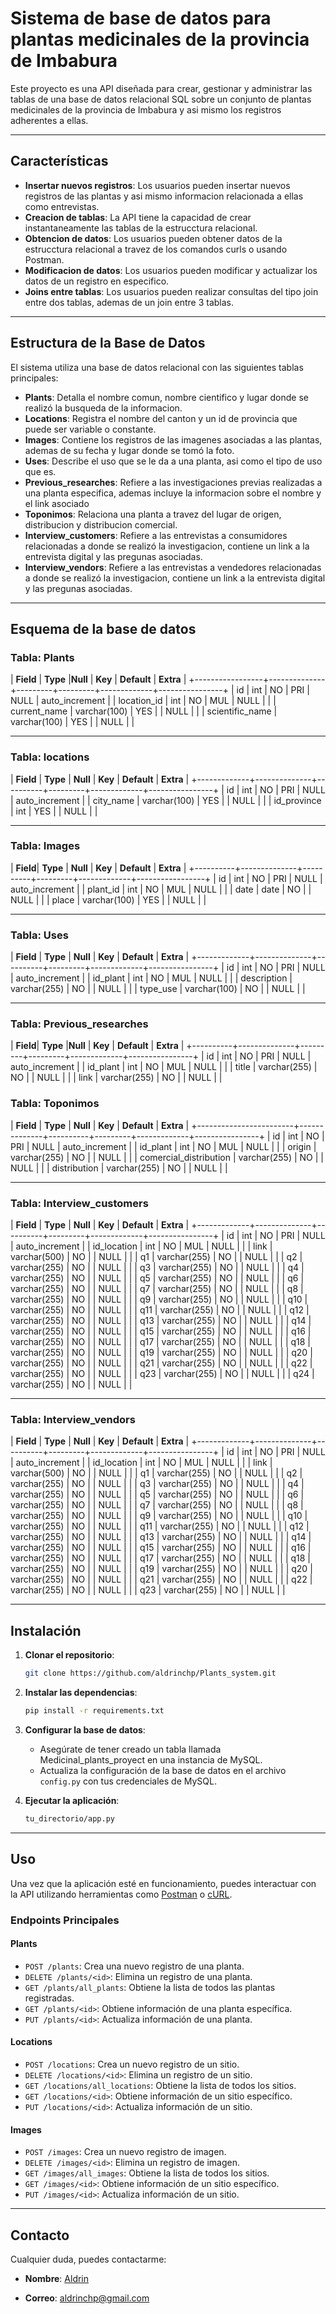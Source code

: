 # Sistema de base de datos para plantas medicinales de la provincia de Imbabura

Este proyecto es una API diseñada para crear, gestionar y administrar las tablas de una base de datos relacional SQL sobre un conjunto de plantas medicinales de la provincia de Imbabura y  asi mismo los registros adherentes a ellas.

---

## Características

- **Insertar nuevos registros**: Los usuarios pueden insertar nuevos registros de las plantas y asi mismo informacion relacionada a ellas como entrevistas.
- **Creacion de tablas**:   La API tiene la capacidad de crear instantaneamente las tablas de la estrucctura relacional.
- **Obtencion de datos**: Los usuarios pueden obtener datos de la estrucctura relacional a travez de los comandos curls o usando Postman.
- **Modificacion de datos**: Los usuarios pueden modificar y actualizar los datos de un registro en especifico.
- **Joins entre tablas**: Los usuarios pueden realizar consultas del tipo join entre dos tablas, ademas de un join entre 3 tablas.

---

## Estructura de la Base de Datos

El sistema utiliza una base de datos relacional con las siguientes tablas principales:

- **Plants**: Detalla el nombre comun, nombre cientifico y lugar donde se realizó la busqueda de la informacion.
- **Locations**: Registra el nombre del canton y un id de provincia que puede ser variable o constante.
- **Images**: Contiene los registros de las imagenes asociadas a las plantas, ademas de su fecha y lugar donde se tomó la foto. 
- **Uses**: Describe el uso que se le da a una planta, asi como el tipo de uso que es.
- **Previous_researches**: Refiere a las investigaciones previas realizadas a una planta especifica, ademas incluye la informacion sobre el nombre y el link asociado
- **Toponimos**: Relaciona una planta a travez del lugar de origen, distribucion y distribucion comercial. 
- **Interview_customers**: Refiere a las entrevistas a consumidores relacionadas a donde se realizó la investigacion, contiene un link a la entrevista digital y las pregunas asociadas.
- **Interview_vendors**: Refiere a las entrevistas a vendedores relacionadas a donde se realizó la investigacion, contiene un link a la entrevista digital y las pregunas asociadas.
---

## Esquema de la base de datos

### Tabla: Plants

| **Field**       | **Type**     |**Null** | **Key** | **Default** | **Extra**      |
+-----------------+--------------+---------+---------+-------------+----------------+
| id              | int          | NO      | PRI     | NULL        | auto_increment |
| location_id     | int          | NO      | MUL     | NULL        |                |
| current_name    | varchar(100) | YES     |         | NULL        |                |
| scientific_name | varchar(100) | YES     |         | NULL        |                |

---

### Tabla: locations


| **Field**   | **Type**     | **Null** | **Key** | **Default** | **Extra**       |
+-------------+--------------+----------+---------+-------------+----------------+
| id          | int          | NO       | PRI     | NULL        | auto_increment |
| city_name   | varchar(100) | YES      |         | NULL        |                |
| id_province | int          | YES      |         | NULL        |                |

---

### Tabla: Images

| **Field**| **Type**     | **Null** | **Key** | **Default** | **Extra**       |
+----------+--------------+----------+---------+-------------+-----------------+
| id       | int          | NO       | PRI     | NULL        | auto_increment  |
| plant_id | int          | NO       | MUL     | NULL        |                 |
| date     | date         | NO       |         | NULL        |                 |
| place    | varchar(100) | YES      |         | NULL        |                 |

---

### Tabla: Uses

| **Field**   | **Type**     | **Null** | **Key** | **Default** | **Extra**      |
+-------------+--------------+----------+---------+-------------+----------------+
| id          | int          | NO       | PRI     | NULL        | auto_increment |
| id_plant    | int          | NO       | MUL     | NULL        |                |
| description | varchar(255) | NO       |         | NULL        |                |
| type_use    | varchar(100) | NO       |         | NULL        |                |


---

### Tabla: Previous_researches

| **Field**| **Type**     |**Null** | **Key** | **Default** | **Extra**      |
+----------+--------------+---------+---------+-------------+----------------+
| id       | int          | NO      | PRI     | NULL        | auto_increment |
| id_plant | int          | NO      | MUL     | NULL        |                |
| title    | varchar(255) | NO      |         | NULL        |                |
| link     | varchar(255) | NO      |         | NULL        |                |



### Tabla: Toponimos

| **Field**              | **Type**     | **Null** | **Key** | **Default** | **Extra**      |
+------------------------+--------------+----------+---------+-------------+----------------+
| id                     | int          | NO       | PRI     | NULL        | auto_increment |
| id_plant               | int          | NO       | MUL     | NULL        |                |
| origin                 | varchar(255) | NO       |         | NULL        |                |
| comercial_distribution | varchar(255) | NO       |         | NULL        |                |
| distribution           | varchar(255) | NO       |         | NULL        |                |

---

### Tabla: Interview_customers

| **Field**    | **Type**    | **Null** | **Key** | **Default** | **Extra**      |
+-------------+--------------+----------+---------+-------------+----------------+
| id          | int          | NO       | PRI     | NULL        | auto_increment |
| id_location | int          | NO       | MUL     | NULL        |                |
| link        | varchar(500) | NO       |         | NULL        |                |
| q1          | varchar(255) | NO       |         | NULL        |                |
| q2          | varchar(255) | NO       |         | NULL        |                |
| q3          | varchar(255) | NO       |         | NULL        |                |
| q4          | varchar(255) | NO       |         | NULL        |                |
| q5          | varchar(255) | NO       |         | NULL        |                |
| q6          | varchar(255) | NO       |         | NULL        |                |
| q7          | varchar(255) | NO       |         | NULL        |                |
| q8          | varchar(255) | NO       |         | NULL        |                |
| q9          | varchar(255) | NO       |         | NULL        |                |
| q10         | varchar(255) | NO       |         | NULL        |                |
| q11         | varchar(255) | NO       |         | NULL        |                |
| q12         | varchar(255) | NO       |         | NULL        |                |
| q13         | varchar(255) | NO       |         | NULL        |                |
| q14         | varchar(255) | NO       |         | NULL        |                |
| q15         | varchar(255) | NO       |         | NULL        |                |
| q16         | varchar(255) | NO       |         | NULL        |                |
| q17         | varchar(255) | NO       |         | NULL        |                |
| q18         | varchar(255) | NO       |         | NULL        |                |
| q19         | varchar(255) | NO       |         | NULL        |                |
| q20         | varchar(255) | NO       |         | NULL        |                |
| q21         | varchar(255) | NO       |         | NULL        |                |
| q22         | varchar(255) | NO       |         | NULL        |                |
| q23         | varchar(255) | NO       |         | NULL        |                |
| q24         | varchar(255) | NO       |         | NULL        |                |

---
### Tabla: Interview_vendors

| **Field**    | **Type**    | **Null** | **Key** | **Default** | **Extra**      |
+-------------+--------------+----------+---------+-------------+----------------+
| id          | int          | NO       | PRI     | NULL        | auto_increment |
| id_location | int          | NO       | MUL     | NULL        |                |
| link        | varchar(500) | NO       |         | NULL        |                |
| q1          | varchar(255) | NO       |         | NULL        |                |
| q2          | varchar(255) | NO       |         | NULL        |                |
| q3          | varchar(255) | NO       |         | NULL        |                |
| q4          | varchar(255) | NO       |         | NULL        |                |
| q5          | varchar(255) | NO       |         | NULL        |                |
| q6          | varchar(255) | NO       |         | NULL        |                |
| q7          | varchar(255) | NO       |         | NULL        |                |
| q8          | varchar(255) | NO       |         | NULL        |                |
| q9          | varchar(255) | NO       |         | NULL        |                |
| q10         | varchar(255) | NO       |         | NULL        |                |
| q11         | varchar(255) | NO       |         | NULL        |                |
| q12         | varchar(255) | NO       |         | NULL        |                |
| q13         | varchar(255) | NO       |         | NULL        |                |
| q14         | varchar(255) | NO       |         | NULL        |                |
| q15         | varchar(255) | NO       |         | NULL        |                |
| q16         | varchar(255) | NO       |         | NULL        |                |
| q17         | varchar(255) | NO       |         | NULL        |                |
| q18         | varchar(255) | NO       |         | NULL        |                |
| q19         | varchar(255) | NO       |         | NULL        |                |
| q20         | varchar(255) | NO       |         | NULL        |                |
| q21         | varchar(255) | NO       |         | NULL        |                |
| q22         | varchar(255) | NO       |         | NULL        |                |
| q23         | varchar(255) | NO       |         | NULL        |                |

---

## Instalación

1. **Clonar el repositorio**:
   ```bash
   git clone https://github.com/aldrinchp/Plants_system.git
   ```

2. **Instalar las dependencias**:
   ```bash
   pip install -r requirements.txt
   ```

3. **Configurar la base de datos**:
   - Asegúrate de tener creado un tabla llamada Medicinal_plants_proyect en una instancia de MySQL.
   - Actualiza la configuración de la base de datos en el archivo `config.py` con tus credenciales de MySQL.

8. **Ejecutar la aplicación**:
   ```bash
   tu_directorio/app.py
   ```

---

## Uso

Una vez que la aplicación esté en funcionamiento, puedes interactuar con la API utilizando herramientas como [Postman](https://www.postman.com/) o [cURL](https://curl.se/).

### Endpoints Principales

#### Plants

- `POST /plants`: Crea una nuevo registro de una planta.
- `DELETE /plants/<id>`: Elimina un registro de una planta.
- `GET /plants/all_plants`: Obtiene la lista de todos las plantas registradas.
- `GET /plants/<id>`: Obtiene información de una planta específica.
- `PUT /plants/<id>`: Actualiza información de una planta.


#### Locations

- `POST /locations`: Crea un nuevo registro de un sitio.
- `DELETE /locations/<id>`: Elimina un registro de un sitio.
- `GET /locations/all_locations`: Obtiene la lista de todos los sitios.
- `GET /locations/<id>`: Obtiene información de un sitio específico.
- `PUT /locations/<id>`: Actualiza información de un sitio.

#### Images

- `POST /images`: Crea un nuevo registro de imagen.
- `DELETE /images/<id>`: Elimina un registro de imagen.
- `GET /images/all_images`: Obtiene la lista de todos los sitios.
- `GET /images/<id>`: Obtiene información de un sitio específico.
- `PUT /images/<id>`: Actualiza información de un sitio.
---

## Contacto

Cualquier duda, puedes contactarme:

- **Nombre**: [Aldrin](https://github.com/aldrinchp)

- **Correo**: aldrinchp@gmail.com

